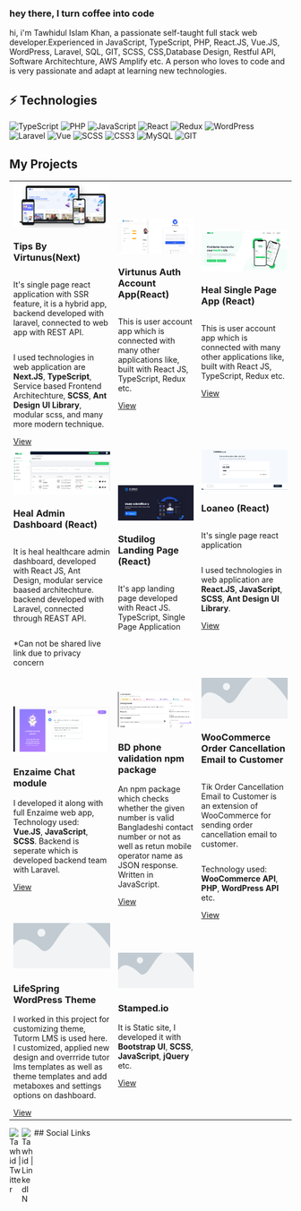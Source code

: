 ### hey there, I turn coffee into code

hi, i'm Tawhidul Islam Khan, a passionate self-taught full stack web developer.Experienced in JavaScript, TypeScript, PHP, React.JS, Vue.JS, WordPress, Laravel, SQL, GIT, SCSS, CSS,Database Design, Restful API, Software Architechture, AWS Amplify etc. A person who loves to code and is very passionate and adapt at learning new technologies.

<!--
  <img align="right" alt="GIF" src="https://github.com/abhisheknaiidu/abhisheknaiidu/blob/master/code.gif?raw=true" width="500" height="320" />
   -->

## ⚡ Technologies

![TypeScript](https://img.shields.io/badge/-TypeScript-black?style=flat-square&logo=typescript)
![PHP](https://img.shields.io/badge/-PHP-black?style=flat-square&logo=php)
![JavaScript](https://img.shields.io/badge/-JavaScript-black?style=flat-square&logo=javascript)
![React](https://img.shields.io/badge/-React-black?style=flat-square&logo=react)
![Redux](https://img.shields.io/badge/-Redux-purple?style=flat-square&logo=redux)
![WordPress](https://img.shields.io/badge/-WordPress-blue?style=flat-square&logo=wordpress)
![Laravel](https://img.shields.io/badge/-Laravel-black?style=flat-square&logo=laravel)
![Vue](https://img.shields.io/badge/-VueJS-green?style=flat-square&logo=vue)
![SCSS](https://img.shields.io/badge/-SCSS-black?style=flat-square&logo=sass)
![CSS3](https://img.shields.io/badge/-CSS3-1572B6?style=flat-square&logo=css3)
![MySQL](https://img.shields.io/badge/-MySQL-black?style=flat-square&logo=mysql)
![GIT](https://img.shields.io/badge/-GIT-black?style=flat-square&logo=git)

## My Projects

<table>
  <tbody>
    <tr>
      <td>
        <div style="display:flex; flex-direction: column;">
          <img src="./images/virtunus.png" alt="Tips by Virtunus" />
          <h3>Tips By Virtunus(Next)</h3>
          <p> It's single page react application with SSR feature, it is a hybrid app, backend developed with laravel, connected to web app with REST API. </p>
          <p>I used technologies in web application are <b>Next.JS</b>, <b>TypeScript</b>, Service based Frontend Architechture, <b>SCSS</b>, <b>Ant Design UI Library</b>, modular scss, and many more modern technique. </p>
          <a href="https://tips.virtunus.com/" target="_blank">View</a>
        </div>
      </td>
      <td>
        <div style="display:flex; flex-direction: column;">
          <img src="./images/auth.png" alt="Auth" />
          <h3>Virtunus Auth Account App(React)</h3>
          <p> This is user account app which is connected with many other applications like, built with React JS, TypeScript, Redux etc. </p>
          <a href="https://accounts.virtunus.com/" target="_blank">View</a>
        </div>
      </td>
      <td>
        <div style="display:flex; flex-direction: column;">
          <img src="./images/heal.png" alt="Heal" />
          <h3>Heal Single Page App (React)</h3>
          <p> This is user account app which is connected with many other applications like, built with React JS, TypeScript, Redux etc. </p>
          <a href="https://www.heal.xyz/" target="_blank">View</a>
        </div>
      </td>
    </tr>
    <tr>
      <td>
        <div style="display:flex; flex-direction: column;">
          <img src="./images/heal-admin.png" alt="Heal Admin" />
          <h3>Heal Admin Dashboard (React)</h3>
          <p>It is heal healthcare admin dashboard, developed with React JS, Ant Design, modular service baased architechture. backend developed with Laravel, connected through REAST API.</p>
          <p>*Can not be shared live link due to privacy concern</p>
        </div>
      </td>
      <td>
        <div style="display:flex; flex-direction: column;">
          <img src="./images/studilog.png" alt="Studilog" />
          <h3>Studilog Landing Page (React)</h3>
          <p>It's app landing page developed with React JS. TypeScript, Single Page Application</p>
        </div>
      </td>
       <td style="display:flex; flex-direction: column">
        <div style="display:flex; flex-direction: column;">
          <img src="./images/loaneo.png" alt="Loaneo" />
          <h3>Loaneo (React)</h3>
          <p> It's single page react application</p>
          <p>I used technologies in web application are <b>React.JS</b>, <b>JavaScript</b>, <b>SCSS</b>, <b>Ant Design UI Library</b>. </p>
          <a href="https://loaneo.co.uk/apply?productId=234&price=345">View</a>
        </div>
      </td>
    </tr>
    <tr>   
    <td>
          <img src="./images/enzaime.png" alt="Enzaime" />
        <h3>Enzaime Chat module</h3>
        <p>I developed it along with full Enzaime web app, Technology used: <b>Vue.JS</b>, <b>JavaScript</b>, <b>SCSS</b>. Backend is seperate which is developed backend team with Laravel. </p>
        <a href="https://enzaime.com/symptom-checker">View</a>
      </td>  
      <td>
          <img src="./images/bd-phone.png" alt="BD Phone" />
        <h3>BD phone validation npm package</h3>
        <p>An npm package which checks whether the given number is valid Bangladeshi contact number or not as well as retun mobile operator name as JSON response. Written in JavaScript.</p>
        <a href="https://www.npmjs.com/package/is-valid-bd-phone">View</a>
      </td>
      <td style="display:flex; flex-direction: column">
         <img src="./images/default.png" alt="Default" />
        <h3>WooCommerce Order Cancellation Email to Customer</h3>
        <p>Tik Order Cancellation Email to Customer is an extension of WooCommerce for sending order cancellation email to customer.</p>
        <p> Technology used: <b>WooCommerce API</b>, <b>PHP</b>, <b>WordPress API</b> etc. </p>
        <a href="https://wordpress.org/plugins/tik-order-cancellation-email-to-customer/">View</a>
      </td>
    </tr>
    <tr>      
      <td>
         <img src="./images/default.png" alt="Default" />
        <h3>LifeSpring WordPress Theme</h3>
        <p>I worked in this project for customizing theme, Tutorm LMS is used here. I customized, applied new design and overrride tutor lms templates as well as theme templates and add metaboxes and settings options on dashboard.</p>
        <a href="https://www.lifespringint.com/courses/">View</a>
      </td>
      <td>
         <img src="./images/default.png" alt="Default" />
        <h3>Stamped.io</h3>
        <p>It is Static site, I developed it with <b>Bootstrap UI</b>, <b>SCSS</b>, <b>JavaScript</b>, <b>jQuery</b> etc. </p>
        <a href="https://stamped.io/">View</a>
      </td>
    </tr>
  </tbody>
</table>
<!--END_SECTION:waka--> ## Social Links <a href="https://twitter.com/tawhiduldev">
  <img align="left" alt="Tawhid | Twitter" width="22px" src="https://raw.githubusercontent.com/peterthehan/peterthehan/master/assets/twitter.svg" />
</a>
<a href="https://www.linkedin.com/in/">
  <img align="left" alt="Tawhid | LinkedIN" width="22px" src="https://raw.githubusercontent.com/peterthehan/peterthehan/master/assets/linkedin.svg" />
</a>
